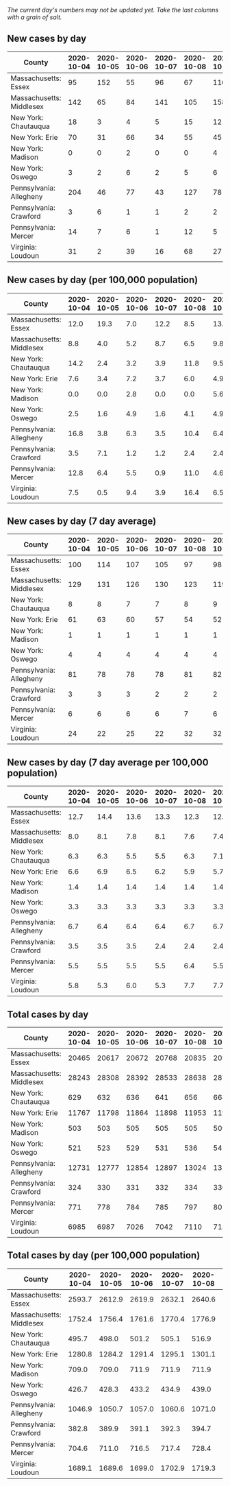 _The current day's numbers may not be updated yet. Take the last columns with a grain of salt._
## New cases by day

| County | 2020-10-04 | 2020-10-05 | 2020-10-06 | 2020-10-07 | 2020-10-08 | 2020-10-09 | 2020-10-10 |
| --- | --- | --- | --- | --- | --- | --- | --- |
| Massachusetts: Essex | 95 | 152 | 55 | 96 | 67 | 110 |  |
| Massachusetts: Middlesex | 142 | 65 | 84 | 141 | 105 | 158 |  |
| New York: Chautauqua | 18 | 3 | 4 | 5 | 15 | 12 |  |
| New York: Erie | 70 | 31 | 66 | 34 | 55 | 45 |  |
| New York: Madison | 0 | 0 | 2 | 0 | 0 | 4 |  |
| New York: Oswego | 3 | 2 | 6 | 2 | 5 | 6 |  |
| Pennsylvania: Allegheny | 204 | 46 | 77 | 43 | 127 | 78 | 81 |
| Pennsylvania: Crawford | 3 | 6 | 1 | 1 | 2 | 2 |  |
| Pennsylvania: Mercer | 14 | 7 | 6 | 1 | 12 | 5 |  |
| Virginia: Loudoun | 31 | 2 | 39 | 16 | 68 | 27 | 44 |

## New cases by day (per 100,000 population)

| County | 2020-10-04 | 2020-10-05 | 2020-10-06 | 2020-10-07 | 2020-10-08 | 2020-10-09 | 2020-10-10 |
| --- | --- | --- | --- | --- | --- | --- | --- |
| Massachusetts: Essex | 12.0 | 19.3 | 7.0 | 12.2 | 8.5 | 13.9 |  |
| Massachusetts: Middlesex | 8.8 | 4.0 | 5.2 | 8.7 | 6.5 | 9.8 |  |
| New York: Chautauqua | 14.2 | 2.4 | 3.2 | 3.9 | 11.8 | 9.5 |  |
| New York: Erie | 7.6 | 3.4 | 7.2 | 3.7 | 6.0 | 4.9 |  |
| New York: Madison | 0.0 | 0.0 | 2.8 | 0.0 | 0.0 | 5.6 |  |
| New York: Oswego | 2.5 | 1.6 | 4.9 | 1.6 | 4.1 | 4.9 |  |
| Pennsylvania: Allegheny | 16.8 | 3.8 | 6.3 | 3.5 | 10.4 | 6.4 | 6.7 |
| Pennsylvania: Crawford | 3.5 | 7.1 | 1.2 | 1.2 | 2.4 | 2.4 |  |
| Pennsylvania: Mercer | 12.8 | 6.4 | 5.5 | 0.9 | 11.0 | 4.6 |  |
| Virginia: Loudoun | 7.5 | 0.5 | 9.4 | 3.9 | 16.4 | 6.5 | 10.6 |

## New cases by day (7 day average)

| County | 2020-10-04 | 2020-10-05 | 2020-10-06 | 2020-10-07 | 2020-10-08 | 2020-10-09 | 2020-10-10 |
| --- | --- | --- | --- | --- | --- | --- | --- |
| Massachusetts: Essex | 100 | 114 | 107 | 105 | 97 | 98 |  |
| Massachusetts: Middlesex | 129 | 131 | 126 | 130 | 123 | 119 |  |
| New York: Chautauqua | 8 | 8 | 7 | 7 | 8 | 9 |  |
| New York: Erie | 61 | 63 | 60 | 57 | 54 | 52 |  |
| New York: Madison | 1 | 1 | 1 | 1 | 1 | 1 |  |
| New York: Oswego | 4 | 4 | 4 | 4 | 4 | 4 |  |
| Pennsylvania: Allegheny | 81 | 78 | 78 | 78 | 81 | 82 | 94 |
| Pennsylvania: Crawford | 3 | 3 | 3 | 2 | 2 | 2 |  |
| Pennsylvania: Mercer | 6 | 6 | 6 | 6 | 7 | 6 |  |
| Virginia: Loudoun | 24 | 22 | 25 | 22 | 32 | 32 | 32 |

## New cases by day (7 day average per 100,000 population)

| County | 2020-10-04 | 2020-10-05 | 2020-10-06 | 2020-10-07 | 2020-10-08 | 2020-10-09 | 2020-10-10 |
| --- | --- | --- | --- | --- | --- | --- | --- |
| Massachusetts: Essex | 12.7 | 14.4 | 13.6 | 13.3 | 12.3 | 12.4 |  |
| Massachusetts: Middlesex | 8.0 | 8.1 | 7.8 | 8.1 | 7.6 | 7.4 |  |
| New York: Chautauqua | 6.3 | 6.3 | 5.5 | 5.5 | 6.3 | 7.1 |  |
| New York: Erie | 6.6 | 6.9 | 6.5 | 6.2 | 5.9 | 5.7 |  |
| New York: Madison | 1.4 | 1.4 | 1.4 | 1.4 | 1.4 | 1.4 |  |
| New York: Oswego | 3.3 | 3.3 | 3.3 | 3.3 | 3.3 | 3.3 |  |
| Pennsylvania: Allegheny | 6.7 | 6.4 | 6.4 | 6.4 | 6.7 | 6.7 | 7.7 |
| Pennsylvania: Crawford | 3.5 | 3.5 | 3.5 | 2.4 | 2.4 | 2.4 |  |
| Pennsylvania: Mercer | 5.5 | 5.5 | 5.5 | 5.5 | 6.4 | 5.5 |  |
| Virginia: Loudoun | 5.8 | 5.3 | 6.0 | 5.3 | 7.7 | 7.7 | 7.7 |

## Total cases by day

| County | 2020-10-04 | 2020-10-05 | 2020-10-06 | 2020-10-07 | 2020-10-08 | 2020-10-09 | 2020-10-10 |
| --- | --- | --- | --- | --- | --- | --- | --- |
| Massachusetts: Essex | 20465 | 20617 | 20672 | 20768 | 20835 | 20945 |  |
| Massachusetts: Middlesex | 28243 | 28308 | 28392 | 28533 | 28638 | 28796 |  |
| New York: Chautauqua | 629 | 632 | 636 | 641 | 656 | 668 |  |
| New York: Erie | 11767 | 11798 | 11864 | 11898 | 11953 | 11998 |  |
| New York: Madison | 503 | 503 | 505 | 505 | 505 | 509 |  |
| New York: Oswego | 521 | 523 | 529 | 531 | 536 | 542 |  |
| Pennsylvania: Allegheny | 12731 | 12777 | 12854 | 12897 | 13024 | 13102 | 13183 |
| Pennsylvania: Crawford | 324 | 330 | 331 | 332 | 334 | 336 |  |
| Pennsylvania: Mercer | 771 | 778 | 784 | 785 | 797 | 802 |  |
| Virginia: Loudoun | 6985 | 6987 | 7026 | 7042 | 7110 | 7137 | 7181 |

## Total cases by day (per 100,000 population)

| County | 2020-10-04 | 2020-10-05 | 2020-10-06 | 2020-10-07 | 2020-10-08 | 2020-10-09 | 2020-10-10 |
| --- | --- | --- | --- | --- | --- | --- | --- |
| Massachusetts: Essex | 2593.7 | 2612.9 | 2619.9 | 2632.1 | 2640.6 | 2654.5 |  |
| Massachusetts: Middlesex | 1752.4 | 1756.4 | 1761.6 | 1770.4 | 1776.9 | 1786.7 |  |
| New York: Chautauqua | 495.7 | 498.0 | 501.2 | 505.1 | 516.9 | 526.4 |  |
| New York: Erie | 1280.8 | 1284.2 | 1291.4 | 1295.1 | 1301.1 | 1306.0 |  |
| New York: Madison | 709.0 | 709.0 | 711.9 | 711.9 | 711.9 | 717.5 |  |
| New York: Oswego | 426.7 | 428.3 | 433.2 | 434.9 | 439.0 | 443.9 |  |
| Pennsylvania: Allegheny | 1046.9 | 1050.7 | 1057.0 | 1060.6 | 1071.0 | 1077.4 | 1084.1 |
| Pennsylvania: Crawford | 382.8 | 389.9 | 391.1 | 392.3 | 394.7 | 397.0 |  |
| Pennsylvania: Mercer | 704.6 | 711.0 | 716.5 | 717.4 | 728.4 | 732.9 |  |
| Virginia: Loudoun | 1689.1 | 1689.6 | 1699.0 | 1702.9 | 1719.3 | 1725.8 | 1736.5 |

